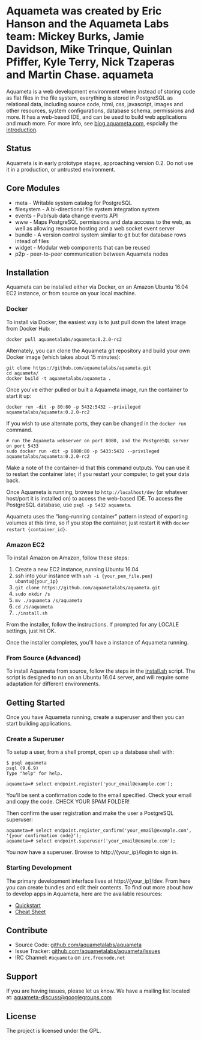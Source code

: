 Aquameta was created by Eric Hanson and the Aquameta Labs team:
Mickey Burks, Jamie Davidson, Mike Trinque, Quinlan Pfiffer, Kyle Terry, Nick Tzaperas and Martin Chase.
aquameta
========

Aquameta is a web development environment where instead of storing code as flat
files in the file system, everything is stored in PostgreSQL as relational
data, including source code, html, css, javascript, images and other resources,
system configurations, database schema, permissions and more.  It has a
web-based IDE, and can be used to build web applications and much more.  For
more info, see [blog.aquameta.com](http://blog.aquameta.com/), espcially the [introduction](http://blog.aquameta.com/2015/08/28/introducing-aquameta/).

Status
------

Aquameta is in early prototype stages, approaching version 0.2.  Do not use it in a
production, or untrusted environment.

Core Modules
------------

- meta - Writable system catalog for PostgreSQL
- filesystem - A bi-directional file system integration system
- events - Pub/sub data change events API
- www - Maps PostgreSQL permissions and data acccess to the web, as well as allowing resource hosting and a web socket event server
- bundle - A version control system similar to git but for database rows intead of files
- widget - Modular web components that can be reused
- p2p - peer-to-peer communication between Aquameta nodes

Installation
------------

Aquameta can be installed either via Docker, on an Amazon Ubuntu 16.04 EC2 instance, or from source on your local machine.

### Docker

To install via Docker, the easiest way is to just pull down the latest image from Docker Hub:

```
docker pull aquametalabs/aquameta:0.2.0-rc2
```

Alternately, you can clone the Aquameta git repository and build your own Docker image (which takes about 15 minutes):

```
git clone https://github.com/aquametalabs/aquameta.git
cd aquameta/
docker build -t aquametalabs/aquameta .
```

Once you've either pulled or built a Aquameta image, run the container to start it up:

```
docker run -dit -p 80:80 -p 5432:5432 --privileged aquametalabs/aquameta:0.2.0-rc2
```

If you wish to use alternate ports, they can be changed in the `docker run` command.

```
# run the Aquameta webserver on port 8080, and the PostgreSQL server on port 5433
sudo docker run -dit -p 8080:80 -p 5433:5432 --privileged aquametalabs/aquameta:0.2.0-rc2
```

Make a note of the container-id that this command outputs.  You can use it to
restart the container later, if you restart your computer, to get your data back.

Once Aquameta is running, browse to `http://localhost/dev` (or whatever
host/port it is installed on) to access the web-based IDE.  To access the
PostgreSQL database, use `psql -p 5432 aquameta`.

Aquameta uses the "long-running container" pattern instead of exporting volumes
at this time, so if you stop the container, just restart it with `docker
restart {container_id}`.


### Amazon EC2

To install Amazon on Amazon, follow these steps:

1. Create a new EC2 instance, running Ubuntu 16.04
2. ssh into your instance with `ssh -i {your_pem_file.pem} ubuntu@{your_ip}`
3. `git clone https://github.com/aquametalabs/aquameta.git`
4. `sudo mkdir /s`
5. `mv ./aquameta /s/aquameta`
6. `cd /s/aquameta`
7. `./install.sh`

From the installer, follow the instructions.  If prompted for any LOCALE settings, just hit OK.

Once the installer completes, you'll have a instance of Aquameta running.  

### From Source (Advanced)

To install Aquameta from source, follow the steps in the
[install.sh](https://github.com/aquametalabs/aquameta/blob/master/install.sh)
script.  The script is designed to run on an Ubuntu 16.04 server, and will
require some adaptation for different environments.

Getting Started
---------------

Once you have Aquameta running, create a superuser and then you can start building applications.

### Create a Superuser

To setup a user, from a shell prompt, open up a database shell with:

```
$ psql aquameta
psql (9.6.9)
Type "help" for help.

aquameta=# select endpoint.register('your_email@example.com');
```

You'll be sent a confirmation code to the email specified.  Check your email and copy the code.  CHECK YOUR SPAM FOLDER!

Then confirm the user registration and make the user a PostgreSQL superuser:

```
aquameta=# select endpoint.register_confirm('your_email@example.com', '{your confirmation code}');
aquameta=# select endpoint.superuser('your_email@example.com');
```

You now have a superuser.  Browse to http://{your_ip}/login to sign in.

### Starting Development

The primary development interface lives at http://{your_ip}/dev.  From here you can create bundles and edit their contents.  To find out more about how to develop apps in Aquameta, here are the available resources:

- [Quickstart](docs/quickstart.md)
- [Cheat Sheet](docs/cheatsheet.md)



Contribute
----------

- Source Code: [github.com/aquametalabs/aquameta](https://github.com/aquametalabs/aquameta)
- Issue Tracker: [github.com/aquametalabs/aquameta/issues](https://github.com/aquametalabs/aquameta/issues)
- IRC Channel: `#aquameta` on `irc.freenode.net`

Support
-------

If you are having issues, please let us know.
We have a mailing list located at: aquameta-discuss@googlegroups.com

License
-------

The project is licensed under the GPL.

